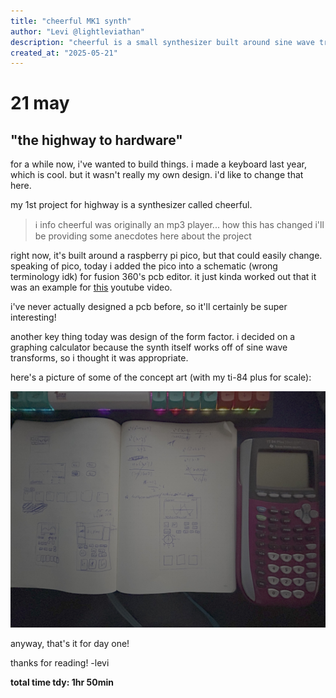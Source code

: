 ```yaml
---
title: "cheerful MK1 synth"
author: "Levi @lightleviathan"
description: "cheerful is a small synthesizer built around sine wave transforms!"
created_at: "2025-05-21"
---
```


# 21 may

## "the highway to hardware"

for a while now, i've wanted to build things. i made a keyboard last year, which is cool. but it wasn't really my own design. i'd like to change that here. 

my 1st project for highway is a synthesizer called cheerful.

>ℹ️ info
>cheerful was originally an mp3 player... how this has changed
>i'll be providing some anecdotes here about the project


right now, it's built around a raspberry pi pico, but that could easily change.
speaking of pico, today i added the pico into a schematic (wrong terminology idk) for fusion 360's pcb editor. it just kinda worked out that it was an example for [this](https://www.youtube.com/watch?v=H6CNmnT6kGo) youtube video.

i've never actually designed a pcb before, so it'll certainly be super interesting!

another key thing today was design of the form factor. i decided on a graphing calculator because the synth itself works off of sine wave transforms, so i thought it was appropriate.

here's a picture of some of the concept art (with my ti-84 plus for scale):

![concept art (check github for image, idk how to embed sorry :(()](assets/IMG_3592.jpg)

anyway, that's it for day one! 

thanks for reading!
-levi

**total time tdy: 1hr 50min**
